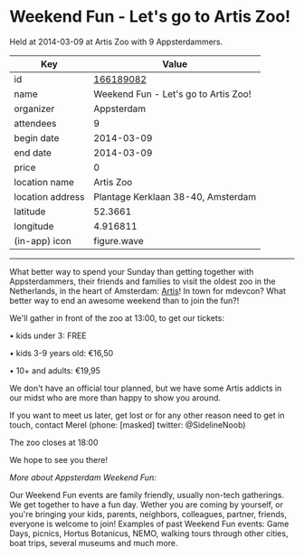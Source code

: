 # Weekend Fun - Let's go to Artis Zoo!
Held at 2014-03-09 at Artis Zoo with 9 Appsterdammers.
        
|Key|Value
|---|---|
|id|[166189082](https://www.meetup.com/appsterdam/events/166189082/)|
|name|Weekend Fun - Let's go to Artis Zoo!|
|organizer|Appsterdam|
|attendees|9|
|begin date|2014-03-09|
|end date|2014-03-09|
|price|0|
|location name|Artis Zoo|
|location address|Plantage Kerklaan 38-40, Amsterdam|
|latitude|52.3661|
|longitude|4.916811|
|(in-app) icon|figure.wave|

---

What better way to spend your Sunday than getting together with Appsterdammers, their friends and families to visit the oldest zoo in the Netherlands, in the heart of Amsterdam: [Artis](http://www.artis.nl/en/artis-royal-zoo/)! In town for mdevcon? What better way to end an awesome weekend than to join the fun?!

We'll gather in front of the zoo at 13:00, to get our tickets:

• kids under 3: FREE

• kids 3-9 years old: €16,50

• 10+ and adults: €19,95

We don't have an official tour planned, but we have some Artis addicts in our midst who are more than happy to show you around.

If you want to meet us later, get lost or for any other reason need to get in touch, contact Merel (phone: [masked] twitter: @SidelineNoob)

The zoo closes at 18:00

We hope to see you there!

*More about Appsterdam Weekend Fun:*

Our Weekend Fun events are family friendly, usually non-tech gatherings. We get together to have a fun day. Wether you are coming by yourself, or you're bringing your kids, parents, neighbors, colleagues, partner, friends, everyone is welcome to join! Examples of past Weekend Fun events: Game Days, picnics, Hortus Botanicus, NEMO, walking tours through other cities, boat trips, several museums and much more.


